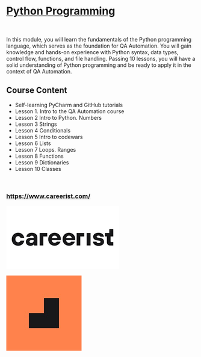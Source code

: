 
# [Python Programming](https://www.careerist.com/automation)


<br>

In this module, you will learn the fundamentals of the Python programming language, which serves as the foundation for
QA Automation. You will gain knowledge and hands-on experience with Python syntax, data types, control flow, functions,
and file handling. Passing 10 lessons, you will have a solid understanding of Python programming and be ready to apply
it in the context of QA Automation.


## Course Content

- Self-learning PyCharm and GitHub tutorials
- Lesson 1. Intro to the QA Automation course
- Lesson 2 Intro to Python. Numbers
- Lesson 3 Strings
- Lesson 4 Conditionals
- Lesson 5 Intro to codewars
- Lesson 6 Lists
- Lesson 7 Loops. Ranges
- Lesson 8 Functions
- Lesson 9 Dictionaries
- Lesson 10 Classes

<br>
 
### https://www.careerist.com/

![careerist-logo-name.png](careerist-logo-name.png)

![careeristcom_logo.jpeg](careeristcom_logo.jpeg)


